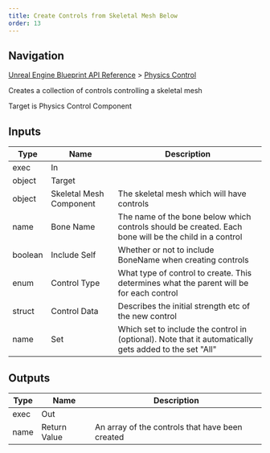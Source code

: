 ```yaml
---
title: Create Controls from Skeletal Mesh Below
order: 13
---
```

## Navigation

[Unreal Engine Blueprint API Reference](https://dev.epicgames.com/documentation/en-us/unreal-engine/BlueprintAPI) > [Physics Control](https://dev.epicgames.com/documentation/en-us/unreal-engine/BlueprintAPI/PhysicsControl)

Creates a collection of controls controlling a skeletal mesh

Target is Physics Control Component

## Inputs

| Type | Name | Description |
| --- | --- | --- |
| exec | In |  |
| object | Target |  |
| object | Skeletal Mesh Component | The skeletal mesh which will have controls |
| name | Bone Name | The name of the bone below which controls should be created. Each bone will be the child in a control |
| boolean | Include Self | Whether or not to include BoneName when creating controls |
| enum | Control Type | What type of control to create. This determines what the parent will be for each control |
| struct | Control Data | Describes the initial strength etc of the new control |
| name | Set | Which set to include the control in (optional). Note that it automatically gets added to the set "All" |

## Outputs

| Type | Name | Description |
| --- | --- | --- |
| exec | Out |  |
| name | Return Value | An array of the controls that have been created |
